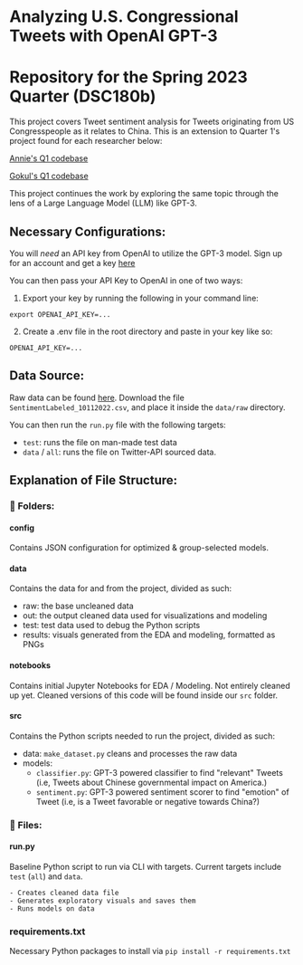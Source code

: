 # Analyzing U.S. Congressional Tweets with OpenAI GPT-3

# Repository for the Spring 2023 Quarter (DSC180b)

This project covers Tweet sentiment analysis for Tweets originating from US Congresspeople as it relates to China.
This is an extension to Quarter 1's project found for each researcher below:

[Annie's Q1 codebase](https://github.com/AnnieeeeeF/DSC180A_Project1)

[Gokul's Q1 codebase](https://github.com/gprasad125/dsc180a_project)

This project continues the work by exploring the same topic through the lens of a Large Language Model (LLM) like GPT-3. 

## Necessary Configurations:

You will *need* an API key from OpenAI to utilize the GPT-3 model.
Sign up for an account and get a key [here](https://openai.com/api/)

You can then pass your API Key to OpenAI in one of two ways:

1. Export your key by running the following in your command line:

`export OPENAI_API_KEY=...`

2. Create a .env file in the root directory and paste in your key like so:

`OPENAI_API_KEY=...`

## Data Source:

Raw data can be found [here](https://drive.google.com/drive/u/1/folders/1VSYdGh12UNVNhfxbSeHRdANvHr5xF8Ea). 
Download the file `SentimentLabeled_10112022.csv`, and place it inside the `data/raw` directory. 

You can then run the `run.py` file with the following targets:
- `test`: runs the file on man-made test data
- `data` / `all`: runs the file on Twitter-API sourced data.

## Explanation of File Structure:

### 📁 Folders:

#### config
Contains JSON configuration for optimized & group-selected models. 

#### data
Contains the data for and from the project, divided as such:
- raw: the base uncleaned data
- out: the output cleaned data used for visualizations and modeling
- test: test data used to debug the Python scripts
- results: visuals generated from the EDA and modeling, formatted as PNGs

#### notebooks
Contains initial Jupyter Notebooks for EDA / Modeling.
Not entirely cleaned up yet. Cleaned versions of this code will be found inside our `src` folder.

#### src
Contains the Python scripts needed to run the project, divided as such:
- data: `make_dataset.py` cleans and processes the raw data
- models: 
    - `classifier.py`: GPT-3 powered classifier to find "relevant" Tweets (i.e, Tweets about Chinese governmental impact on America.)
    - `sentiment.py`: GPT-3 powered sentiment scorer to find "emotion" of Tweet (i.e, is a Tweet favorable or negative towards China?)

### 📜 Files:

#### run.py
Baseline Python script to run via CLI with targets.
Current targets include `test` (`all`) and `data`. 

    - Creates cleaned data file
    - Generates exploratory visuals and saves them
    - Runs models on data

### requirements.txt
Necessary Python packages to install via `pip install -r requirements.txt`

